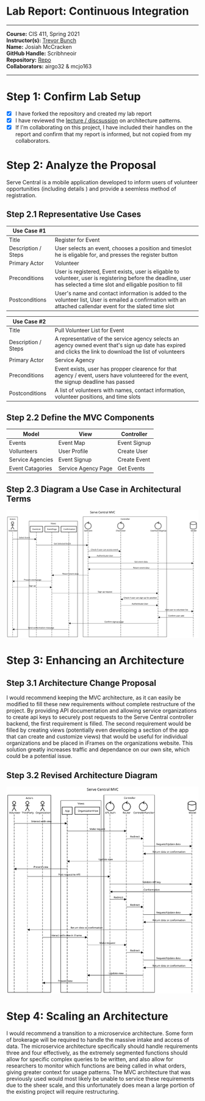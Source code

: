 # Lab Report: Continuous Integration
___
**Course:** CIS 411, Spring 2021  
**Instructor(s):** [Trevor Bunch](https://github.com/trevordbunch)  
**Name:** Josiah McCracken  
**GitHub Handle:** Scribhneoir  
**Repository:** [Repo](https://github.com/scribhneoir/cis411_lab2_arch)  
**Collaborators:** airgo32 & mcjo163
___

# Step 1: Confirm Lab Setup
- [x] I have forked the repository and created my lab report
- [x] I have reviewed the [lecture / discsussion](../assets/04p1_SolutionArchitectures.pdf) on architecture patterns.
- [x] If I'm collaborating on this project, I have included their handles on the report and confirm that my report is informed, but not copied from my collaborators.

# Step 2: Analyze the Proposal
Serve Central is a mobile application developed to inform users of volunteer opportunities (including details ) and provide a seemless method of registration.

## Step 2.1 Representative Use Cases  

| Use Case #1 | |
|---|---|
| Title | Register for Event |
| Description / Steps | User selects an event, chooses a position and timeslot he is eligable for, and presses the register button |
| Primary Actor | Volunteer |
| Preconditions | User is registered, Event exists, user is eligable to volunteer, user is registering before the deadline, user has selected a time slot and elligable position to fill |
| Postconditions | User's name and contact information is added to the volunteer list, User is emailed a confirmation with an attached callendar event for the slated time slot |

| Use Case #2 | |
|---|---|
| Title | Pull Volunteer List for Event |
| Description / Steps | A representative of the service agency selects an agency owned event that's sign up date has expired and clicks the link to download the list of volunteers|
| Primary Actor | Service Agency |
| Preconditions | Event exists, user has propper clearence for that agency / event, users have volunteered for the event, the signup deadline has passed |
| Postconditions | A list of volunteers with names, contact information, volunteer positions, and time slots |

## Step 2.2 Define the MVC Components

| Model | View | Controller |
|---|---|---|
| Events | Event Map | Event Signup |
| Vollunteers | User Profile | Create User |
| Service Agencies | Event Signup | Create Event |
| Event Catagories | Service Agency Page | Get Events |

## Step 2.3 Diagram a Use Case in Architectural Terms
![Architecture Diagram](../assets/usecase.svg)  

# Step 3: Enhancing an Architecture

## Step 3.1 Architecture Change Proposal
I would recommend keeping the MVC architecture, as it can easily be modified to fill these new requirements without complete restructure of the project. By providing API documentation and allowing service organizations to create api keys to securely post requests to the Serve Central controller backend, the first requirement is filled. The second requirement would be filled by creating views (potentially even developing a section of the app that can create and customize views) that would be useful for individual organizations and be placed in iFrames on the organizations website. This solution greatly increases traffic and dependance on our own site, which could be a potential issue.

## Step 3.2 Revised Architecture Diagram
![Revised Architecture Diagram](../assets/updated.svg)

# Step 4: Scaling an Architecture
I would recommend a transition to a microservice architecture. Some form of brokerage will be required to handle the massive intake and access of data. The microservice architecture specifically should handle requirements three and four effectively, as the extremely segmented functions should allow for specific complex queries to be written, and also allow for researchers to monitor which functions are being called in what orders, giving greater context for usage patterns. The MVC architecture that was previously used would most likely be unable to service these requirements due to the sheer scale, and this unfortunately does mean a large portion of the existing project will require restructuring.
